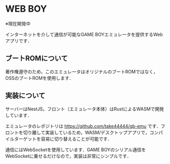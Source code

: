 # WEB BOY

※現在開発中

インターネットを介して通信が可能なGAME BOYエミュレータを提供するWebアプリです．

## ブートROMについて

著作権遵守のため，このエミュレータはオリジナルのブートROMではなく，OSSのブートROMを使用します．

## 実装について

サーバーはNestJS，フロント（エミュレータ本体）はRustによるWASMで開発しています．

エミュレータのレポジトリは https://github.com/take44444/gb-emu です．フロントを切り離して実装しているため，WASM/デスクトップアプリで，コンパイルターゲットを容易に切り替えることが可能です．

通信にはWebSocketを使用しています．GAME BOYのシリアル通信をWebSocketに乗せるだけなので，実装は非常にシンプルです．